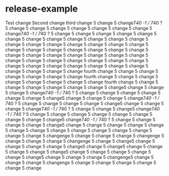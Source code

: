 # release-example

Test change
Second change
third change
5 change
5 change7*40 -1 / 7*40 ?
5 change
5 change
5 change
5 change
5 change
5 change
5 change
5 change7*40 -1 / 7*40 ?
5 change
5 change
5 change
5 change
5 change
5 change
5 change
5 change
5 change
5 change
5 change
5 change
5 change
5 change
5 change
5 change
5 change
5 change
5 change
5 change
5 change
5 change
5 change
5 change
5 change
5 change
5 change
5 change
5 change
5 change
5 change
5 change
5 change
5 change
5 change
5 change
5 change
5 change
5 change
5 change
5 change
5 change
5 change
5 change
5 change
5 change
5 change
5 change
5 change
5 change
5 change
fourth change
5 change
5 change
5 change
5 change
5 change
5 change
fourth change
5 change
5 change
5 change
5 change
5 change
5 change
5 change
fourth change
5 change
5 change
5 change
5 change
5 change
5 change
5 change5 change
5 change
5 change
5 change7*40 -1 / 7*40 ?
5 change
5 change
5 change
5 change
5 change
5 change
5 change5 change
5 change
5 change
5 change7*40 -1 / 7*40 ?
5 change
5 change
5 change
5 change
5 change5 change
5 change
5 change
5 change7*40 -1 / 7*40 ?
5 change
5 change
5 change5 change7*40 -1 / 7*40 ?
5 change
5 change
5 change
5 change
5 change
5 change
5 change
5 change
5 change5 change7*40 -1 / 7*40 ?
5 change
5 change
5 change
5 change
5 change5 change
5 change
5 change
5 change
5 change
5 change
5 change
5 change
5 change
5 change
5 change
5 change
5 change
5 change
5 changenge
5 change
5 change
5 change
5 changenge
5 change
5 change
5 change
5 changenge
5 change
5 change5 change
5 change
5 change
5 change
5 change5 change
5 change5 change
5 change
5 change
5 change
5 change5 change
5 change
5 change
5 change
5 change
5 change5 change
5 change
5 change
5 changenge5 change
5 change
5 change
5 changenge
5 change
5 change
5 change
5 change
5 change
5 change
